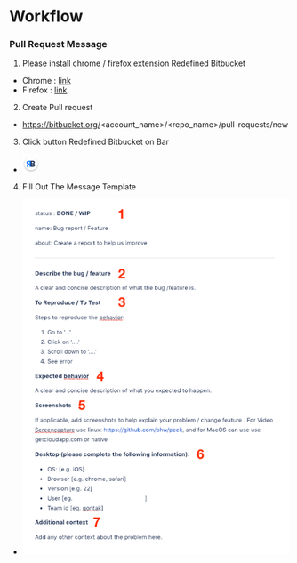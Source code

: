# Workflow


### Pull Request Message

1. Please install chrome / firefox extension Redefined Bitbucket
  
  - Chrome :  [link](https://chrome.google.com/webstore/detail/refined-bitbucket/afppminkfnfngihdocacbgeajbbdklkf)
  - Firefox : [link](https://addons.mozilla.org/id/firefox/addon/refined-bitbucket-/)
  
2. Create Pull request 

  - https://bitbucket.org/<account_name>/<repo_name>/pull-requests/new

3. Click button Redefined Bitbucket on Bar

  - ![rd-button](https://raw.githubusercontent.com/qontak-dev/guides/master/rb.png)

4. Fill Out The Message Template

  - ![rd-button](https://raw.githubusercontent.com/qontak-dev/guides/master/pr-template.png)
